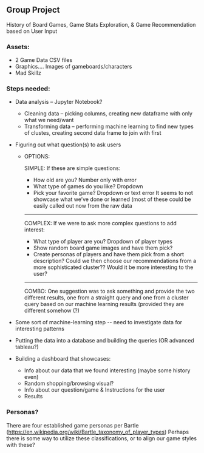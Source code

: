 ## Group Project
History of Board Games, Game Stats Exploration, & Game Recommendation based on User Input
### Assets:
  -	2 Game Data CSV files
  -	Graphics….  Images of gameboards/characters
  -	Mad Skillz
### Steps needed:
  -	Data analysis – Jupyter Notebook?
    - Cleaning data – picking columns, creating new dataframe with only what we need/want
    - Transforming data – performing machine learning to find new types of clustes, creating second data frame to join with first
  - Figuring out what question(s) to ask users 
    - OPTIONS:
    
      SIMPLE: If these are simple questions:
        -	How old are you? Number only with error
        -	What type of games do you like?  Dropdown
        -	Pick your favorite game? Dropdown or text error
      It seems to not showcase what we’ve done or learned (most of these could be easily called out now from the raw data
      ***
      COMPLEX: If we were to ask more complex questions to add interest:
        -	What type of player are you? Dropdown of player types
        -	Show random board game images and have them pick?
        -	Create personas of players and have them pick from a short description?
      Could we then choose our recommendations from a more sophisticated cluster?? Would it be more interesting to the user?
      ***
      COMBO: One suggestion was to ask something and provide the two different results, one from a straight query and one from a cluster query based on our machine learning results (provided they are different somehow (?)
      
  - Some sort of machine-learning step -- need to investigate data for interesting patterns   
  - Putting the data into a database and building the queries (OR advanced tableau?)
  - Building a dashboard that showcases:
      -	Info about our data that we found interesting (maybe some history even)
      -	Random shopping/browsing visual?  
      -	Info about our question/game & Instructions for the user
      -	Results


### Personas?
There are four established game personas per Bartle (https://en.wikipedia.org/wiki/Bartle_taxonomy_of_player_types) Perhaps there is some way to utilize these classifications, or to align our game styles with these?  



